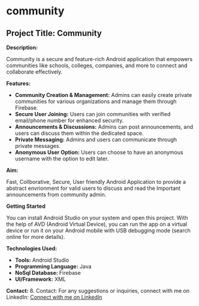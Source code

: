 # community

## Project Title: Community

**Description:**

Community is a secure and feature-rich Android application that empowers communities like schools, colleges, companies, and more to connect and collaborate effectively.

**Features:**

* **Community Creation & Management:** Admins can easily create private communities for various organizations and manage them through Firebase.
* **Secure User Joining:** Users can join communities with verified email/phone number for enhanced security.
* **Announcements & Discussions:** Admins can post announcements, and users can discuss them within the dedicated space.
* **Private Messaging:** Admins and users can communicate through private messages.
* **Anonymous User Option:** Users can choose to have an anonymous username with the option to edit later.

**Aim:**

Fast, Collborative, Secure, User friendly Android Application to provide a abstract envrionment for valid users to discuss and read the Important announcements from  community admin. 

**Getting Started**

You can install Android Studio on your system and open this project. With the help of AVD (Android Virtual Device), you can run the app on a virtual device or run it on your Android mobile with USB debugging mode (search online for more details).

**Technologies Used:**

* **Tools:** Android Studio
* **Programming Language:** Java
* **NoSql Database:** Firebase
* **UI/Framework:** XML

**Contact:**
8. Contact:
For any suggestions or inquiries, connect with me on LinkedIn: 
[Connect with me on LinkedIn](linkedin.com/in/ritu-dakua-a7049021b/)

